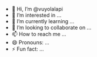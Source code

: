 - 👋 Hi, I’m @vuyolalapi
- 👀 I’m interested in ...
- 🌱 I’m currently learning ...
- 💞️ I’m looking to collaborate on ...
- 📫 How to reach me ...
- 😄 Pronouns: ...
- ⚡ Fun fact: ...

<!---
vuyolalapi/vuyolalapi is a ✨ special ✨ repository because its `README.md` (this file) appears on your GitHub profile.
You can click the Preview link to take a look at your changes.
--->
